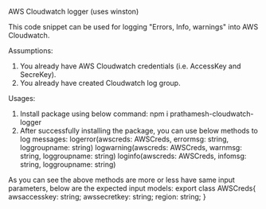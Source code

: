 AWS Cloudwatch logger (uses winston)

This code snippet can be used for logging "Errors, Info, warnings" into AWS Cloudwatch.

Assumptions:
1. You already have AWS Cloudwatch credentials (i.e. AccessKey and SecreKey).
2. You already have created Cloudwatch log group.

Usages:
1. Install package using below command:
    npm i prathamesh-cloudwatch-logger
2. After successfully installing the package, you can use below methods to log messages:
    logerror(awscreds: AWSCreds, errormsg: string, loggroupname: string)
    logwarning(awscreds: AWSCreds, warnmsg: string, loggroupname: string)
    loginfo(awscreds: AWSCreds, infomsg: string, loggroupname: string)
 
As you can see the above methods are more or less have same input parameters, below are the expected input models:
export class AWSCreds{
    awsaccesskey: string;
    awssecretkey: string;
    region: string;
}

